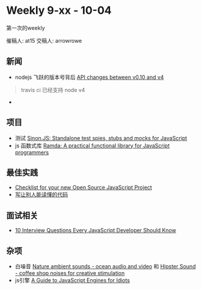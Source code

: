 # Weekly 9-xx - 10-04

第一次的weekly

催稿人: at15
交稿人: arrowrowe

## 新闻

- nodejs 飞跃的版本号背后 [API changes between v0.10 and v4](https://github.com/nodejs/node/wiki/API-changes-between-v0.10-and-v4) 
> travis ci 已经支持 node v4
- 

## 项目

- 测试 [Sinon.JS: Standalone test spies, stubs and mocks for JavaScript](http://sinonjs.org/)
- js 函数式库 [Ramda: A practical functional library for JavaScript programmers](https://www.npmjs.com/package/ramda)

## 最佳实践

- [Checklist for your new Open Source JavaScript Project](http://ericdouglas.github.io/2015/09/27/checklist-for-your-new-open-source-javascript-project/)
- [写让别人能读懂的代码](http://www.cnblogs.com/richieyang/p/4840614.html)


## 面试相关

- [10 Interview Questions Every JavaScript Developer Should Know](https://medium.com/javascript-scene/10-interview-questions-every-javascript-developer-should-know-6fa6bdf5ad95)

## 杂项

- 白噪音 [Nature ambient sounds - ocean audio and video](http://defonic.com/ocean.html) 和 [Hipster Sound - coffee shop noises for creative stimulation](http://hipstersound.com/ambient.html)
- js引擎 [A Guide to JavaScript Engines for Idiots](http://developer.telerik.com/featured/a-guide-to-javascript-engines-for-idiots/)